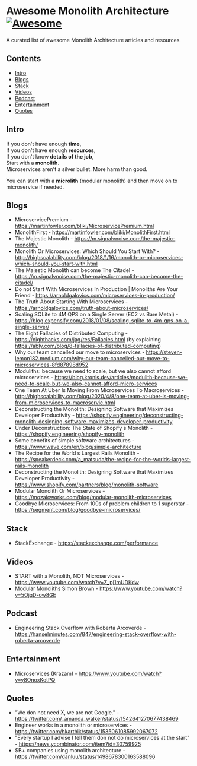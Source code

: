 # Awesome Monolith Architecture [![Awesome](https://awesome.re/badge-flat2.svg)](https://awesome.re)

A curated list of awesome Monolith Architecture articles and resources

## Contents

- [Intro](#intro)
- [Blogs](#blogs)
- [Stack](#stack)
- [Videos](#videos)
- [Podcast](#podcast)
- [Entertainment](#entertainment)
- [Quotes](#quotes)



## Intro
If you don't have enough **time**,  
If you don't have enough **resources**,  
If you don't know **details of the job**,  
Start with a **monolith**.  
Microservices aren't a silver bullet. More harm than good.  

You can start with a **microlith** (modular monolith) and then move on to microservice if needed.  

## Blogs
- MicroservicePremium - https://martinfowler.com/bliki/MicroservicePremium.html
- MonolithFirst - https://martinfowler.com/bliki/MonolithFirst.html
- The Majestic Monolith - https://m.signalvnoise.com/the-majestic-monolith/
- Monolith Or Microservices: Which Should You Start With? - http://highscalability.com/blog/2018/1/16/monolith-or-microservices-which-should-you-start-with.html
- The Majestic Monolith can become The Citadel - https://m.signalvnoise.com/the-majestic-monolith-can-become-the-citadel/
- Do not Start With Microservices In Production | Monoliths Are Your Friend - https://arnoldgalovics.com/microservices-in-production/
- The Truth About Starting With Microservices - https://arnoldgalovics.com/truth-about-microservices/
- Scaling SQLite to 4M QPS on a Single Server (EC2 vs Bare Metal) - https://blog.expensify.com/2018/01/08/scaling-sqlite-to-4m-qps-on-a-single-server/
- The Eight Fallacies of Distributed Computing - https://nighthacks.com/jag/res/Fallacies.html (by explaining https://ably.com/blog/8-fallacies-of-distributed-computing)
- Why our team cancelled our move to microservices - https://steven-lemon182.medium.com/why-our-team-cancelled-our-move-to-microservices-8fd87898d952
- Moduliths: because we need to scale, but we also cannot afford microservices - https://blog.kronis.dev/articles/modulith-because-we-need-to-scale-but-we-also-cannot-afford-micro-services
- One Team At Uber Is Moving From Microservices To Macroservices - http://highscalability.com/blog/2020/4/8/one-team-at-uber-is-moving-from-microservices-to-macroservic.html
- Deconstructing the Monolith: Designing Software that Maximizes Developer Productivity - https://shopify.engineering/deconstructing-monolith-designing-software-maximizes-developer-productivity
- Under Deconstruction: The State of Shopify s Monolith - https://shopify.engineering/shopify-monolith
- Some benefits of simple software architectures - https://www.wave.com/en/blog/simple-architecture
- The Recipe for the World s Largest Rails Monolith - https://speakerdeck.com/a_matsuda/the-recipe-for-the-worlds-largest-rails-monolith
- Deconstructing the Monolith: Designing Software that Maximizes Developer Productivity - https://www.shopify.com/partners/blog/monolith-software
- Modular Monolith Or Microservices - https://mozaicworks.com/blog/modular-monolith-microservices
- Goodbye Microservices: From 100s of problem children to 1 superstar - https://segment.com/blog/goodbye-microservices/

## Stack
- StackExchange - https://stackexchange.com/performance

## Videos
- START with a Monolith, NOT Microservices - https://www.youtube.com/watch?v=Z_pj1mUDKdw
- Modular Monoliths Simon Brown - https://www.youtube.com/watch?v=5OjqD-ow8GE

## Podcast
- Engineering Stack Overflow with Roberta Arcoverde - https://hanselminutes.com/847/engineering-stack-overflow-with-roberta-arcoverde

## Entertainment
- Microservices (Krazam) - https://www.youtube.com/watch?v=y8OnoxKotPQ

## Quotes
- "We don not need X, we are not Google." - https://twitter.com/_amanda_walker/status/1542641270677438469
- Engineer works in a monolith or microservices - https://twitter.com/hkarthik/status/1535061085992067072
- "Every startup I advise I tell them don not do microservices at the start" - https://news.ycombinator.com/item?id=30759925
- $B+ companies using monolith architecture - https://twitter.com/danluu/status/1498678300163588096
